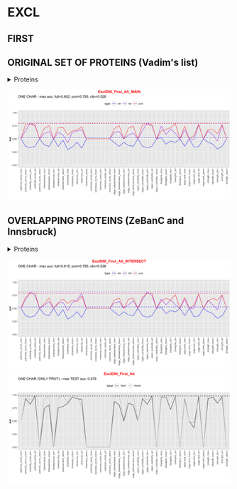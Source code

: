 
# EXCL
## FIRST
## ORIGINAL SET OF PROTEINS (Vadim's list)

<details>
<summary>Proteins</summary>
<br>
<br>
<pre>
"AHSG"     "APOB"     "C1QA"     "C1QB"     "C1QC"     "CRP"      "CST3"     "KLKB1"    "LYZ"      "ORM1"    
"PLG"      "SERPING1" "TF"       "TTR"      "VWF"      "CD14"     "PGLYRP2"  "SERPINA3"
</pre>
</details>

![Image](ExclDNI_First_Alt_MAIN.png)

## OVERLAPPING PROTEINS (ZeBanC and Innsbruck)

<details>
<summary>Proteins</summary>
<br>
<br>
<pre>
"AHSG"     "APOB"     "C1QA"     "C1QB"     "C1QC"     "CRP"      "KLKB1"    "ORM1"     "PLG"      "SERPING1"
"TF"       "TTR"      "VWF"      "CD14"     "PGLYRP2"  "SERPINA3"
</pre>
</details>

![Image](ExclDNI_First_Alt_INTERSECT.png)
![Image](ExclDNI_First_Alt.png)
